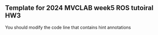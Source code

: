 ## Template for 2024 MVCLAB week5 ROS tutoiral HW3
You should modify the code line that contains hint annotations
